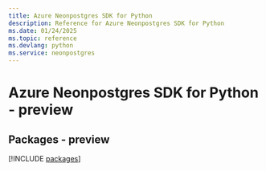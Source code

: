 ```yaml
---
title: Azure Neonpostgres SDK for Python
description: Reference for Azure Neonpostgres SDK for Python
ms.date: 01/24/2025
ms.topic: reference
ms.devlang: python
ms.service: neonpostgres
---
```

# Azure Neonpostgres SDK for Python - preview
## Packages - preview
[!INCLUDE [packages](neonpostgres-index.md)]